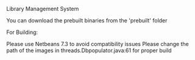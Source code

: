Library Management System

You can download the prebuilt binaries from the 'prebuilt' folder

For Building:

Please use Netbeans 7.3 to avoid compatibility issues
Please change the path of the images in threads.Dbpopulator.java:61 for proper build